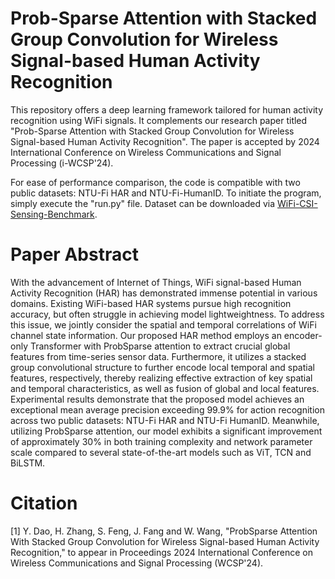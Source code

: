 #  Prob-Sparse Attention with Stacked Group Convolution for Wireless Signal-based Human Activity Recognition
This repository offers a deep learning framework tailored for human activity recognition using WiFi signals. It complements our research paper titled "Prob-Sparse Attention with Stacked Group Convolution for Wireless Signal-based Human Activity Recognition". The paper is accepted by 2024 International Conference on Wireless Communications and Signal Processing (i-WCSP'24).

For ease of performance comparison, the code is compatible with two public datasets: NTU-Fi HAR and NTU-Fi-HumanID. To initiate the program, simply execute the "run.py" file. Dataset can be downloaded via [WiFi-CSI-Sensing-Benchmark](https://github.com/xyanchen/WiFi-CSI-Sensing-Benchmark).

# Paper Abstract
With the advancement of Internet of Things, WiFi signal-based Human Activity Recognition (HAR) has demonstrated immense potential in various domains. Existing WiFi-based HAR systems pursue high recognition accuracy, but often struggle in achieving model lightweightness. To address this issue, we jointly consider the spatial and temporal correlations of WiFi channel state information. Our proposed HAR method employs an encoder-only Transformer with ProbSparse attention to extract crucial global features from time-series sensor data. Furthermore, it utilizes a stacked group convolutional structure to further encode local temporal and spatial features, respectively, thereby realizing effective extraction of key spatial and temporal characteristics, as well as fusion of global and local features. Experimental results demonstrate that the proposed model achieves an exceptional mean average precision exceeding 99.9% for action recognition across two public datasets: NTU-Fi HAR and NTU-Fi HumanID. Meanwhile, utilizing ProbSparse attention, our model exhibits a significant improvement of approximately 30% in both training complexity and network parameter scale compared to several state-of-the-art models such as ViT, TCN and BiLSTM.

# Citation 
[1] Y. Dao, H. Zhang, S. Feng, J. Fang and W. Wang, "ProbSparse Attention With Stacked Group Convolution for Wireless Signal-based Human Activity Recognition," to appear in Proceedings 2024 International Conference on Wireless Communications and Signal Processing (WCSP'24).
